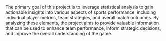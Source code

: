 The primary goal of this project is to leverage statistical analysis to gain actionable insights into various aspects of sports performance, including individual player metrics, team strategies, and overall match outcomes. 
By analyzing these elements, the project aims to provide valuable information that can be used to enhance team performance, inform strategic decisions, and improve the overall understanding of the game.
